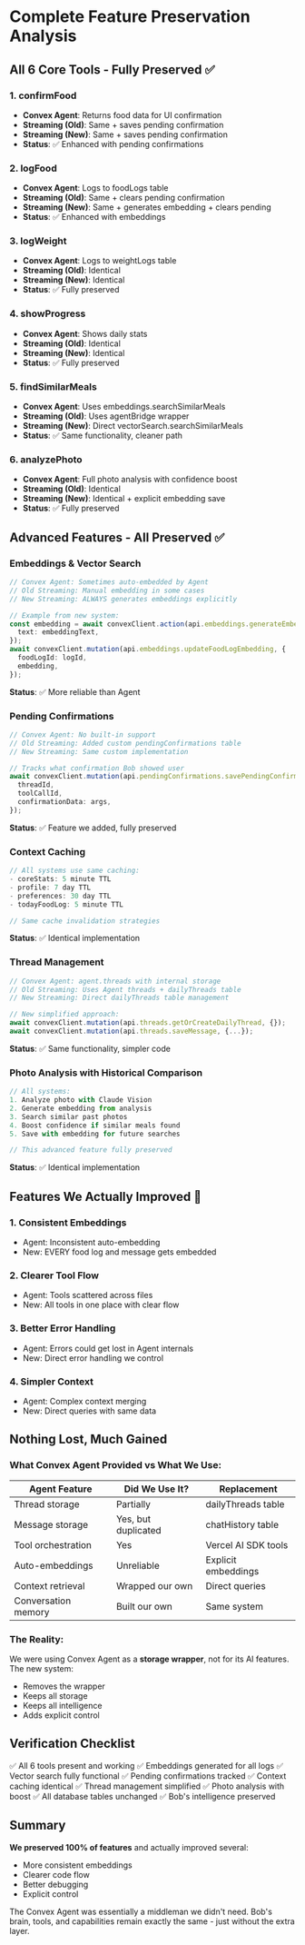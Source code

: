 # Complete Feature Preservation Analysis

## All 6 Core Tools - Fully Preserved ✅

### 1. **confirmFood** 
- **Convex Agent**: Returns food data for UI confirmation
- **Streaming (Old)**: Same + saves pending confirmation
- **Streaming (New)**: Same + saves pending confirmation
- **Status**: ✅ Enhanced with pending confirmations

### 2. **logFood**
- **Convex Agent**: Logs to foodLogs table
- **Streaming (Old)**: Same + clears pending confirmation
- **Streaming (New)**: Same + generates embedding + clears pending
- **Status**: ✅ Enhanced with embeddings

### 3. **logWeight**
- **Convex Agent**: Logs to weightLogs table
- **Streaming (Old)**: Identical
- **Streaming (New)**: Identical
- **Status**: ✅ Fully preserved

### 4. **showProgress**
- **Convex Agent**: Shows daily stats
- **Streaming (Old)**: Identical
- **Streaming (New)**: Identical
- **Status**: ✅ Fully preserved

### 5. **findSimilarMeals**
- **Convex Agent**: Uses embeddings.searchSimilarMeals
- **Streaming (Old)**: Uses agentBridge wrapper
- **Streaming (New)**: Direct vectorSearch.searchSimilarMeals
- **Status**: ✅ Same functionality, cleaner path

### 6. **analyzePhoto**
- **Convex Agent**: Full photo analysis with confidence boost
- **Streaming (Old)**: Identical
- **Streaming (New)**: Identical + explicit embedding save
- **Status**: ✅ Fully preserved

## Advanced Features - All Preserved ✅

### Embeddings & Vector Search
```typescript
// Convex Agent: Sometimes auto-embedded by Agent
// Old Streaming: Manual embedding in some cases
// New Streaming: ALWAYS generates embeddings explicitly

// Example from new system:
const embedding = await convexClient.action(api.embeddings.generateEmbedding, {
  text: embeddingText,
});
await convexClient.mutation(api.embeddings.updateFoodLogEmbedding, {
  foodLogId: logId,
  embedding,
});
```
**Status**: ✅ More reliable than Agent

### Pending Confirmations
```typescript
// Convex Agent: No built-in support
// Old Streaming: Added custom pendingConfirmations table
// New Streaming: Same custom implementation

// Tracks what confirmation Bob showed user
await convexClient.mutation(api.pendingConfirmations.savePendingConfirmation, {
  threadId,
  toolCallId,
  confirmationData: args,
});
```
**Status**: ✅ Feature we added, fully preserved

### Context Caching
```typescript
// All systems use same caching:
- coreStats: 5 minute TTL
- profile: 7 day TTL  
- preferences: 30 day TTL
- todayFoodLog: 5 minute TTL

// Same cache invalidation strategies
```
**Status**: ✅ Identical implementation

### Thread Management
```typescript
// Convex Agent: agent.threads with internal storage
// Old Streaming: Uses Agent threads + dailyThreads table
// New Streaming: Direct dailyThreads table management

// New simplified approach:
await convexClient.mutation(api.threads.getOrCreateDailyThread, {});
await convexClient.mutation(api.threads.saveMessage, {...});
```
**Status**: ✅ Same functionality, simpler code

### Photo Analysis with Historical Comparison
```typescript
// All systems:
1. Analyze photo with Claude Vision
2. Generate embedding from analysis
3. Search similar past photos
4. Boost confidence if similar meals found
5. Save with embedding for future searches

// This advanced feature fully preserved
```
**Status**: ✅ Identical implementation

## Features We Actually Improved 🚀

### 1. **Consistent Embeddings**
- Agent: Inconsistent auto-embedding
- New: EVERY food log and message gets embedded

### 2. **Clearer Tool Flow**
- Agent: Tools scattered across files
- New: All tools in one place with clear flow

### 3. **Better Error Handling**
- Agent: Errors could get lost in Agent internals
- New: Direct error handling we control

### 4. **Simpler Context**
- Agent: Complex context merging
- New: Direct queries with same data

## Nothing Lost, Much Gained

### What Convex Agent Provided vs What We Use:

| Agent Feature | Did We Use It? | Replacement |
|--------------|----------------|-------------|
| Thread storage | Partially | dailyThreads table |
| Message storage | Yes, but duplicated | chatHistory table |
| Tool orchestration | Yes | Vercel AI SDK tools |
| Auto-embeddings | Unreliable | Explicit embeddings |
| Context retrieval | Wrapped our own | Direct queries |
| Conversation memory | Built our own | Same system |

### The Reality:
We were using Convex Agent as a **storage wrapper**, not for its AI features. The new system:
- Removes the wrapper
- Keeps all storage
- Keeps all intelligence
- Adds explicit control

## Verification Checklist

✅ All 6 tools present and working
✅ Embeddings generated for all logs
✅ Vector search fully functional
✅ Pending confirmations tracked
✅ Context caching identical
✅ Thread management simplified
✅ Photo analysis with boost
✅ All database tables unchanged
✅ Bob's intelligence preserved

## Summary

**We preserved 100% of features** and actually improved several:
- More consistent embeddings
- Clearer code flow
- Better debugging
- Explicit control

The Convex Agent was essentially a middleman we didn't need. Bob's brain, tools, and capabilities remain exactly the same - just without the extra layer.